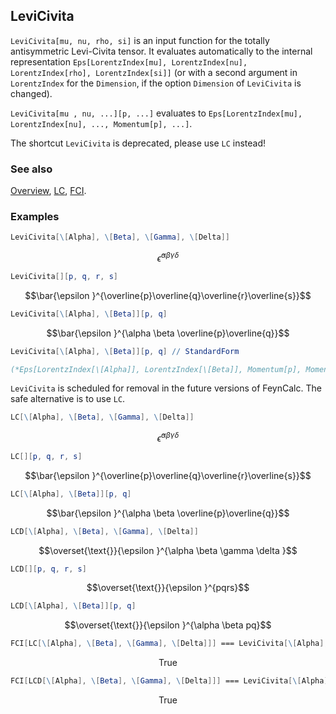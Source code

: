 ## LeviCivita

`LeviCivita[mu, nu, rho, si]` is an input function for the totally antisymmetric Levi-Civita tensor. It evaluates automatically to the internal representation `Eps[LorentzIndex[mu], LorentzIndex[nu], LorentzIndex[rho], LorentzIndex[si]]` (or with a second argument in `LorentzIndex` for the `Dimension`, if the option `Dimension` of `LeviCivita` is changed).

`LeviCivita[mu , nu, ...][p, ...]` evaluates to `Eps[LorentzIndex[mu], LorentzIndex[nu], ..., Momentum[p], ...]`.

The shortcut `LeviCivita` is deprecated, please use `LC` instead!

### See also

[Overview](Extra/FeynCalc.md), [LC](LC.md), [FCI](FCI.md).

### Examples

```mathematica
LeviCivita[\[Alpha], \[Beta], \[Gamma], \[Delta]]
```

$$\bar{\epsilon }^{\alpha \beta \gamma \delta }$$

```mathematica
LeviCivita[][p, q, r, s]
```

$$\bar{\epsilon }^{\overline{p}\overline{q}\overline{r}\overline{s}}$$

```mathematica
LeviCivita[\[Alpha], \[Beta]][p, q]
```

$$\bar{\epsilon }^{\alpha \beta \overline{p}\overline{q}}$$

```mathematica
LeviCivita[\[Alpha], \[Beta]][p, q] // StandardForm

(*Eps[LorentzIndex[\[Alpha]], LorentzIndex[\[Beta]], Momentum[p], Momentum[q]]*)
```

`LeviCivita` is scheduled for removal in the future versions of FeynCalc. The safe alternative is to use `LC`.

```mathematica
LC[\[Alpha], \[Beta], \[Gamma], \[Delta]]
```

$$\bar{\epsilon }^{\alpha \beta \gamma \delta }$$

```mathematica
LC[][p, q, r, s]
```

$$\bar{\epsilon }^{\overline{p}\overline{q}\overline{r}\overline{s}}$$

```mathematica
LC[\[Alpha], \[Beta]][p, q]
```

$$\bar{\epsilon }^{\alpha \beta \overline{p}\overline{q}}$$

```mathematica
LCD[\[Alpha], \[Beta], \[Gamma], \[Delta]]
```

$$\overset{\text{}}{\epsilon }^{\alpha \beta \gamma \delta }$$

```mathematica
LCD[][p, q, r, s]
```

$$\overset{\text{}}{\epsilon }^{pqrs}$$

```mathematica
LCD[\[Alpha], \[Beta]][p, q]
```

$$\overset{\text{}}{\epsilon }^{\alpha \beta pq}$$

```mathematica
FCI[LC[\[Alpha], \[Beta], \[Gamma], \[Delta]]] === LeviCivita[\[Alpha], \[Beta], \[Gamma], \[Delta]]
```

$$\text{True}$$

```mathematica
FCI[LCD[\[Alpha], \[Beta], \[Gamma], \[Delta]]] === LeviCivita[\[Alpha], \[Beta], \[Gamma], \[Delta], Dimension -> D]
```

$$\text{True}$$